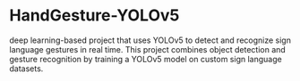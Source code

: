 # HandGesture-YOLOv5
 deep learning-based project that uses YOLOv5 to detect and recognize sign language gestures in real time. This project combines object detection and gesture recognition by training a YOLOv5 model on custom sign language datasets.
